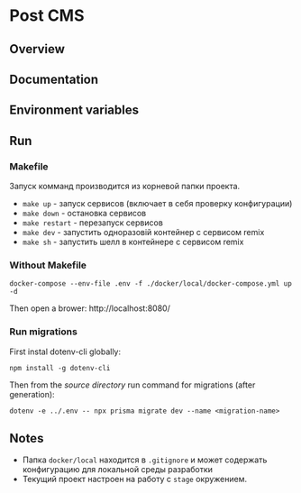 # Post CMS

## Overview

## Documentation

## Environment variables

## Run

### Makefile

Запуск комманд производится из корневой папки проекта.

- `make up` - запуск сервисов (включает в себя проверку конфигурации)
- `make down` - остановка сервисов
- `make restart` - перезапуск сервисов
- `make dev` - запустить одноразовій контейнер с сервисом remix
- `make sh` - запустить шелл в контейнере с сервисом remix

### Without Makefile

```shellscript
docker-compose --env-file .env -f ./docker/local/docker-compose.yml up -d
```

Then open a brower: http://localhost:8080/

### Run migrations

First instal dotenv-cli globally:

```
npm install -g dotenv-cli
```

Then from the _source directory_ run command for migrations (after generation):

```
dotenv -e ../.env -- npx prisma migrate dev --name <migration-name>
```

## Notes

- Папка `docker/local` находится в `.gitignore` и может содержать конфигурацию для локальной среды разработки
- Текущий проект настроен на работу с `stage` окружением.

```

```

